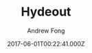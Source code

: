 ---
title: Hydeout
github: https://github.com/fongandrew/hydeout
demo: https://fongandrew.github.io/hydeout/
author: Andrew Fong
ssg:
  - Jekyll
cms:
  - Markdown
date: 2017-06-01T00:22:41.000Z
description: A refreshed version of Hyde for Jekyll 3.x
draft: true
publish_date: '2017-06-01T00:22:41Z'
update_date: '2021-02-02T18:44:30Z'
github_star: 535
github_fork: 725
---
